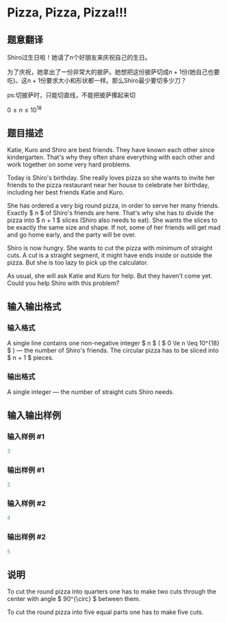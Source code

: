 # Pizza, Pizza, Pizza!!!

## 题意翻译

Shiro过生日啦！她请了$n$个好朋友来庆祝自己的生日。

为了庆祝，她拿出了一份非常大的披萨。她想把这份披萨切成$n+1$份(她自己也要吃)。这$n+1$份要求大小和形状都一样。那么Shiro最少要切多少刀？

ps:切披萨时，只能切直线，不能把披萨摞起来切

$0\le n \le 10^{18}$

## 题目描述

Katie, Kuro and Shiro are best friends. They have known each other since kindergarten. That's why they often share everything with each other and work together on some very hard problems.

Today is Shiro's birthday. She really loves pizza so she wants to invite her friends to the pizza restaurant near her house to celebrate her birthday, including her best friends Katie and Kuro.

She has ordered a very big round pizza, in order to serve her many friends. Exactly $ n $ of Shiro's friends are here. That's why she has to divide the pizza into $ n + 1 $ slices (Shiro also needs to eat). She wants the slices to be exactly the same size and shape. If not, some of her friends will get mad and go home early, and the party will be over.

Shiro is now hungry. She wants to cut the pizza with minimum of straight cuts. A cut is a straight segment, it might have ends inside or outside the pizza. But she is too lazy to pick up the calculator.

As usual, she will ask Katie and Kuro for help. But they haven't come yet. Could you help Shiro with this problem?

## 输入输出格式

### 输入格式

A single line contains one non-negative integer $ n $ ( $ 0 \le n \leq 10^{18} $ ) — the number of Shiro's friends. The circular pizza has to be sliced into $ n + 1 $ pieces.

### 输出格式

A single integer — the number of straight cuts Shiro needs.

## 输入输出样例

### 输入样例 #1

```cpp
3

```
### 输出样例 #1

```cpp
2
```


### 输入样例 #2

```cpp
4

```
### 输出样例 #2

```cpp
5
```


## 说明

To cut the round pizza into quarters one has to make two cuts through the center with angle $ 90^{\circ} $ between them.

To cut the round pizza into five equal parts one has to make five cuts.

